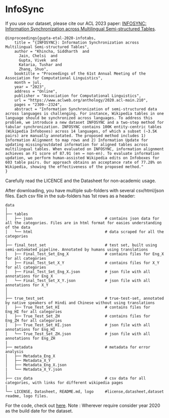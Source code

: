 # InfoSync
<!-- <p align="center"><img width="80%" src="logo.png" /></p> -->

If you use our dataset, please cite our ACL 2023 paper: [INFOSYNC: Information Synchronization across Multilingual Semi-structured Tables](https://www.aclweb.org/anthology/2020.acl-main.210.pdf).

```
@inproceedings{gupta-etal-2020-infotabs,
    title = "{INFOSYNC}: Information Synchronization across Multilingual Semi-structured Tables",
    author = "Khincha, Siddharth  and
      Jain, Chelsi  and
      Gupta, Vivek  and
      Kataria, Tushar and
      Zhang, Shuo",
    booktitle = "Proceedings of the 61st Annual Meeting of the Association for Computational Linguistics",
    month = jul,
    year = "2023",
    address = "Online",
    publisher = "Association for Computational Linguistics",
    url = "https://www.aclweb.org/anthology/2020.acl-main.210",
    pages = "2309--2324",
    abstract = "Information Synchronization of semi-structured data across languages is challenging. For instance, Wikipedia tables in one language should be synchronized across languages. To address this problem, we introduce a new dataset INFOSYNC and a two-step method for tabular synchronization. INFOSYNC contains 100K entity-centric tables (Wikipedia Infoboxes) across 14 languages, of which a subset (∼3.5K pairs) are manually annotated. The proposed method includes 1) Information Alignment to map rows and 2) Information Update for updating missing/outdated information for aligned tables across multilingual tables. When evaluated on INFOSYNC, information alignment achieves an F1 score of 87.91 (en ↔ non-en). To evaluate information updation, we perform human-assisted Wikipedia edits on Infoboxes for 603 table pairs. Our approach obtains an acceptance rate of 77.28% on Wikipedia, showing the effectiveness of the proposed method."
}
```

Carefully read the LICENCE and the Datasheet for non-academic usage. 

After downloading, you have multiple sub-folders with several csv/html/json files. Each csv file in the sub-folders has 1st rows as a header:

```
data
│ 
├── tables
│   ├── json				                # contains json data for all the categories. Files are in html format for easies understanding of the data
│   └── html                                # data scraped for all the categories
│
├── final_test_set							# test set, built using semi-automated pipeline. Annotated by humans using translations
│   ├── Final_Test_Set_Eng_X 				# contains files for Eng_X for all categories
│   ├── Final_Test_Set_X_Y 				    # contains files for X_Y for all categories
│   ├── Final_Test_Set_Eng_X.json 			# json file with all annotations for Eng_X
│   └── Final_Test_Set_X_Y.json 			# json file with all annotations for X_Y
│
│
├── true_test_set						    # true-test-set, annotated by native speakers of Hindi and Chinese without using translations
│   ├── True_Test_Set_HI 					# contains files for Eng_HI for all categories
│   ├── True_Test_Set_ZH 				    # contains files for Eng_ZH for all categories
│   ├── True_Test_Set_HI.json 			    # json file with all annotations for Eng_HI
│   └── True_Test_Set_ZH.json 			    # json file with all annotations for Eng_ZH
|
├── metadata 							    # metadata for error analysis
│   ├── Metadata_Eng_X 
│   ├── Metadata_X_Y						
│   ├── Metadata_Eng_X.json 							
|   └── Metadata_X_Y.json 
│   		  
├── csv_data						        # csv data for all categories, with links for different wikipedia pages
│
└── LICENSE, Datasheet, README.md, logo		#license,datasheet,dataset readme, logo files.

```

For the code, check out [here](https://github.com/Info-Sync/InfoSync/tree/main/scripts). Note : Wherever require consider year 2020 as the build date for the dataset.
